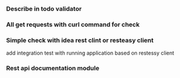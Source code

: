 ### Describe in todo validator

### All get requests with curl command for check

### Simple check with idea rest clint or resteasy client

add integration test with running application based on restessy client

### Rest api documentation module



